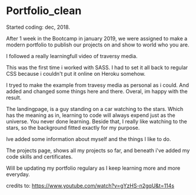 # Portfolio_clean

Started coding: dec, 2018.

After 1 week in the Bootcamp in january 2019, we were assigned to make a modern portfolio to publish our projects on and show to world who you are. 

I followed a really learningfull video of traversy media. 

This was the first time i worked with SASS. I had to set it all back to regular CSS because i couldn't put it online on Heroku somehow. 

I tryed to make the example from travesy media as personal as i could. And added and changed some things here and there. Overal, im happy with the result. 

The landingpage, is a guy standing on a car watching to the stars. Which has the meaning as in, learning to code will always expend just as the universe. You never done learning. Beside that, I really like watching to the stars, so the background fitted exactly for my purpose. 

Ive added some information about myself and the things I like to do. 

The projects page, shows all my projects so far, and beneath i've added my code skills and certificates. 

Will be updating my portfolio regulary as I keep learning more and more everyday.

credits to: https://www.youtube.com/watch?v=gYzHS-n2gqU&t=114s

